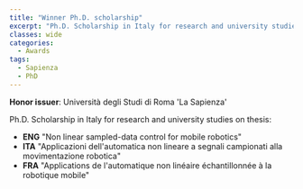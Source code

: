 ```yaml
---
title: "Winner Ph.D. scholarship"
excerpt: "Ph.D. Scholarship in Italy for research and university studies"
classes: wide
categories:
  - Awards
tags:
  - Sapienza
  - PhD
---
```


**Honor issuer**: Università degli Studi di Roma 'La Sapienza'

Ph.D. Scholarship in Italy for research and university studies on thesis:
* **ENG** "Non linear sampled-data control for mobile robotics"
* **ITA** "Applicazioni dell'automatica non lineare a segnali campionati alla movimentazione robotica"
* **FRA** "Applications de l'automatique non linéaire échantillonnée à la robotique mobile"